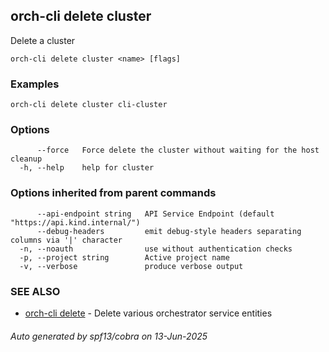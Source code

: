 ## orch-cli delete cluster

Delete a cluster

```
orch-cli delete cluster <name> [flags]
```

### Examples

```
orch-cli delete cluster cli-cluster
```

### Options

```
      --force   Force delete the cluster without waiting for the host cleanup
  -h, --help    help for cluster
```

### Options inherited from parent commands

```
      --api-endpoint string   API Service Endpoint (default "https://api.kind.internal/")
      --debug-headers         emit debug-style headers separating columns via '|' character
  -n, --noauth                use without authentication checks
  -p, --project string        Active project name
  -v, --verbose               produce verbose output
```

### SEE ALSO

* [orch-cli delete](orch-cli_delete.md)	 - Delete various orchestrator service entities

###### Auto generated by spf13/cobra on 13-Jun-2025
